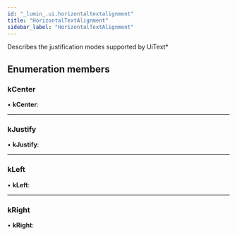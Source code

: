 ```yaml
---
id: "_lumin_.ui.horizontaltextalignment"
title: "HorizontalTextAlignment"
sidebar_label: "HorizontalTextAlignment"
---
```


Describes the justification modes supported by UiText*

## Enumeration members

###  kCenter

• **kCenter**:

___

###  kJustify

• **kJustify**:

___

###  kLeft

• **kLeft**:

___

###  kRight

• **kRight**:
